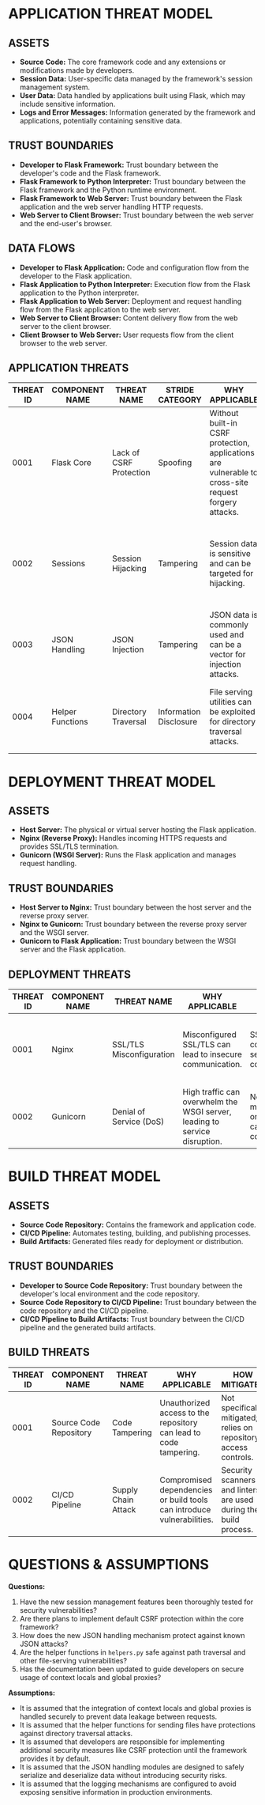 # APPLICATION THREAT MODEL

## ASSETS

- **Source Code:** The core framework code and any extensions or modifications made by developers.
- **Session Data:** User-specific data managed by the framework's session management system.
- **User Data:** Data handled by applications built using Flask, which may include sensitive information.
- **Logs and Error Messages:** Information generated by the framework and applications, potentially containing sensitive data.

## TRUST BOUNDARIES

- **Developer to Flask Framework:** Trust boundary between the developer's code and the Flask framework.
- **Flask Framework to Python Interpreter:** Trust boundary between the Flask framework and the Python runtime environment.
- **Flask Framework to Web Server:** Trust boundary between the Flask application and the web server handling HTTP requests.
- **Web Server to Client Browser:** Trust boundary between the web server and the end-user's browser.

## DATA FLOWS

- **Developer to Flask Application:** Code and configuration flow from the developer to the Flask application.
- **Flask Application to Python Interpreter:** Execution flow from the Flask application to the Python interpreter.
- **Flask Application to Web Server:** Deployment and request handling flow from the Flask application to the web server.
- **Web Server to Client Browser:** Content delivery flow from the web server to the client browser.
- **Client Browser to Web Server:** User requests flow from the client browser to the web server.

## APPLICATION THREATS

| THREAT ID | COMPONENT NAME | THREAT NAME | STRIDE CATEGORY | WHY APPLICABLE | HOW MITIGATED | MITIGATION | LIKELIHOOD EXPLANATION | IMPACT EXPLANATION | RISK SEVERITY |
|-----------|----------------|-------------|-----------------|----------------|---------------|------------|------------------------|--------------------|---------------|
| 0001 | Flask Core | Lack of CSRF Protection | Spoofing | Without built-in CSRF protection, applications are vulnerable to cross-site request forgery attacks. | Not mitigated by default; relies on developers to implement. | Implement default CSRF protection within the core framework. | High likelihood due to commonality of CSRF attacks. | High impact as it can lead to unauthorized actions on behalf of users. | High |
| 0002 | Sessions | Session Hijacking | Tampering | Session data is sensitive and can be targeted for hijacking. | SecureCookieSessionInterface and cryptographic signing are used. | Enforce secure defaults for session cookies (e.g., `HttpOnly`, `Secure`, `SameSite` attributes). | Medium likelihood due to existing mitigations. | High impact as it can lead to unauthorized access to user accounts. | High |
| 0003 | JSON Handling | JSON Injection | Tampering | JSON data is commonly used and can be a vector for injection attacks. | Custom JSON providers with protection against attacks. | Incorporate input validation utilities to prevent JSON-based attacks. | Medium likelihood due to existing mitigations. | Medium impact as it can lead to data corruption or unauthorized actions. | Medium |
| 0004 | Helper Functions | Directory Traversal | Information Disclosure | File serving utilities can be exploited for directory traversal attacks. | Safe file serving utilities are implemented. | Regularly review and update file serving utilities to address new vulnerabilities. | Low likelihood due to existing mitigations. | Medium impact as it can lead to unauthorized file access. | Low |

# DEPLOYMENT THREAT MODEL

## ASSETS

- **Host Server:** The physical or virtual server hosting the Flask application.
- **Nginx (Reverse Proxy):** Handles incoming HTTPS requests and provides SSL/TLS termination.
- **Gunicorn (WSGI Server):** Runs the Flask application and manages request handling.

## TRUST BOUNDARIES

- **Host Server to Nginx:** Trust boundary between the host server and the reverse proxy server.
- **Nginx to Gunicorn:** Trust boundary between the reverse proxy server and the WSGI server.
- **Gunicorn to Flask Application:** Trust boundary between the WSGI server and the Flask application.

## DEPLOYMENT THREATS

| THREAT ID | COMPONENT NAME | THREAT NAME | WHY APPLICABLE | HOW MITIGATED | MITIGATION | LIKELIHOOD EXPLANATION | IMPACT EXPLANATION | RISK SEVERITY |
|-----------|----------------|-------------|----------------|---------------|------------|------------------------|--------------------|---------------|
| 0001 | Nginx | SSL/TLS Misconfiguration | Misconfigured SSL/TLS can lead to insecure communication. | SSL/TLS is configured for secure communication. | Regularly update SSL/TLS configurations and use strong ciphers. | Medium likelihood due to potential misconfigurations. | High impact as it can lead to data interception. | High |
| 0002 | Gunicorn | Denial of Service (DoS) | High traffic can overwhelm the WSGI server, leading to service disruption. | Not specifically mitigated; relies on server capacity and configuration. | Implement rate limiting and request throttling. | Medium likelihood due to potential high traffic. | High impact as it can lead to service unavailability. | High |

# BUILD THREAT MODEL

## ASSETS

- **Source Code Repository:** Contains the framework and application code.
- **CI/CD Pipeline:** Automates testing, building, and publishing processes.
- **Build Artifacts:** Generated files ready for deployment or distribution.

## TRUST BOUNDARIES

- **Developer to Source Code Repository:** Trust boundary between the developer's local environment and the code repository.
- **Source Code Repository to CI/CD Pipeline:** Trust boundary between the code repository and the CI/CD pipeline.
- **CI/CD Pipeline to Build Artifacts:** Trust boundary between the CI/CD pipeline and the generated build artifacts.

## BUILD THREATS

| THREAT ID | COMPONENT NAME | THREAT NAME | WHY APPLICABLE | HOW MITIGATED | MITIGATION | LIKELIHOOD EXPLANATION | IMPACT EXPLANATION | RISK SEVERITY |
|-----------|----------------|-------------|----------------|---------------|------------|------------------------|--------------------|---------------|
| 0001 | Source Code Repository | Code Tampering | Unauthorized access to the repository can lead to code tampering. | Not specifically mitigated; relies on repository access controls. | Implement strict access controls and audit logs. | Medium likelihood due to potential insider threats. | High impact as it can lead to compromised code integrity. | High |
| 0002 | CI/CD Pipeline | Supply Chain Attack | Compromised dependencies or build tools can introduce vulnerabilities. | Security scanners and linters are used during the build process. | Regularly update dependencies and use trusted sources. | Medium likelihood due to reliance on third-party tools. | High impact as it can lead to widespread vulnerabilities. | High |

# QUESTIONS & ASSUMPTIONS

**Questions:**

1. Have the new session management features been thoroughly tested for security vulnerabilities?
2. Are there plans to implement default CSRF protection within the core framework?
3. How does the new JSON handling mechanism protect against known JSON attacks?
4. Are the helper functions in `helpers.py` safe against path traversal and other file-serving vulnerabilities?
5. Has the documentation been updated to guide developers on secure usage of context locals and global proxies?

**Assumptions:**

- It is assumed that the integration of context locals and global proxies is handled securely to prevent data leakage between requests.
- It is assumed that the helper functions for sending files have protections against directory traversal attacks.
- It is assumed that developers are responsible for implementing additional security measures like CSRF protection until the framework provides it by default.
- It is assumed that the JSON handling modules are designed to safely serialize and deserialize data without introducing security risks.
- It is assumed that the logging mechanisms are configured to avoid exposing sensitive information in production environments.
